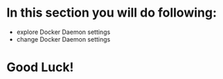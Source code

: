 # In this section you will do following:

- explore Docker Daemon settings
- change Docker Daemon settings

# Good Luck!
